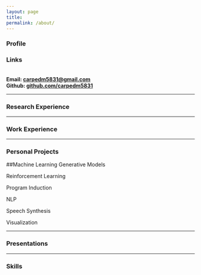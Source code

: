 ```yaml
---
layout: page
title:
permalink: /about/
---
```





### Profile



### Links

<br/>**Email: carpedm5831@gmail.com**
<br/>**Github: [github.com/carpedm5831](http://github.com/carpedm5831)**

_ _ _

### Research Experience



_ _ _

### Work Experience


_ _ _

### Personal Projects
##Machine Learning
Generative Models


Reinforcement Learning


Program Induction


NLP


Speech Synthesis


Visualization

_ _ _

### Presentations


_ _ _

### Skills







